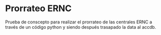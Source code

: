 # Prorrateo ERNC

Prueba de conscepto para realizar el prorrateo de las centrales ERNC a través de un código python y siendo después trasapado la data al accdb.
